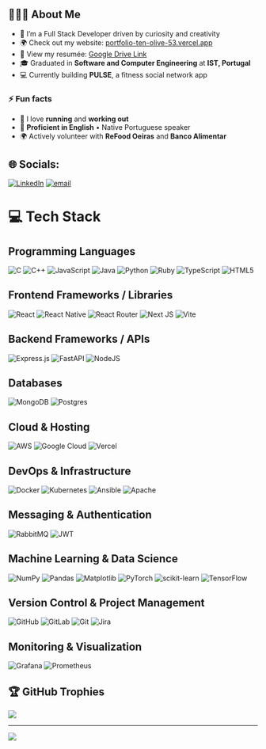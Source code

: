 ## 👨🏻‍💻 About Me

- 🔭 I’m a Full Stack Developer driven by curiosity and creativity
- 🌍 Check out my website: [portfolio-ten-olive-53.vercel.app](https://portfolio-ten-olive-53.vercel.app/)  
- 📄 View my resumée: [Google Drive Link](https://drive.google.com/file/d/1byrK6lUpcUlbVb54oC6FBBA-p8Kv1iEa/view)  
- 🎓 Graduated in **Software and Computer Engineering** at **IST, Portugal**  
- 💻 Currently building **PULSE**, a fitness social network app  

### ⚡ Fun facts

- 🏃 I love **running** and **working out**  
- 💬 **Proficient in English** • Native Portuguese speaker  
- 🌍 Actively volunteer with **ReFood Oeiras** and **Banco Alimentar**


## 🌐 Socials:
[![LinkedIn](https://img.shields.io/badge/LinkedIn-%230077B5.svg?logo=linkedin&logoColor=white)](https://www.linkedin.com/in/diogo-guerreiro-335999233/) [![email](https://img.shields.io/badge/Email-D14836?logo=gmail&logoColor=white)](mailto:dguerreiro30@gmail.com) 

# 💻 Tech Stack

## Programming Languages
![C](https://img.shields.io/badge/c-%2300599C.svg?style=for-the-badge&logo=c&logoColor=white) 
![C++](https://img.shields.io/badge/c++-%2300599C.svg?style=for-the-badge&logo=c%2B%2B&logoColor=white) 
![JavaScript](https://img.shields.io/badge/javascript-%23323330.svg?style=for-the-badge&logo=javascript&logoColor=%23F7DF1E) 
![Java](https://img.shields.io/badge/java-%23ED8B00.svg?style=for-the-badge&logo=openjdk&logoColor=white) 
![Python](https://img.shields.io/badge/python-3670A0?style=for-the-badge&logo=python&logoColor=ffdd54) 
![Ruby](https://img.shields.io/badge/ruby-%23CC342D.svg?style=for-the-badge&logo=ruby&logoColor=white) 
![TypeScript](https://img.shields.io/badge/typescript-%23007ACC.svg?style=for-the-badge&logo=typescript&logoColor=white) 
![HTML5](https://img.shields.io/badge/html5-%23E34F26.svg?style=for-the-badge&logo=html5&logoColor=white) 

## Frontend Frameworks / Libraries
![React](https://img.shields.io/badge/react-%2320232a.svg?style=for-the-badge&logo=react&logoColor=%2361DAFB) 
![React Native](https://img.shields.io/badge/react_native-%2320232a.svg?style=for-the-badge&logo=react&logoColor=%2361DAFB) 
![React Router](https://img.shields.io/badge/React_Router-CA4245?style=for-the-badge&logo=react-router&logoColor=white) 
![Next JS](https://img.shields.io/badge/Next-black?style=for-the-badge&logo=next.js&logoColor=white) 
![Vite](https://img.shields.io/badge/vite-%23646CFF.svg?style=for-the-badge&logo=vite&logoColor=white) 

## Backend Frameworks / APIs
![Express.js](https://img.shields.io/badge/express.js-%23404d59.svg?style=for-the-badge&logo=express&logoColor=%2361DAFB) 
![FastAPI](https://img.shields.io/badge/FastAPI-005571?style=for-the-badge&logo=fastapi) 
![NodeJS](https://img.shields.io/badge/node.js-6DA55F?style=for-the-badge&logo=node.js&logoColor=white) 

## Databases
![MongoDB](https://img.shields.io/badge/MongoDB-%234ea94b.svg?style=for-the-badge&logo=mongodb&logoColor=white) 
![Postgres](https://img.shields.io/badge/postgres-%23316192.svg?style=for-the-badge&logo=postgresql&logoColor=white) 

## Cloud & Hosting
![AWS](https://img.shields.io/badge/AWS-%23FF9900.svg?style=for-the-badge&logo=amazon-aws&logoColor=white) 
![Google Cloud](https://img.shields.io/badge/GoogleCloud-%234285F4.svg?style=for-the-badge&logo=google-cloud&logoColor=white) 
![Vercel](https://img.shields.io/badge/vercel-%23000000.svg?style=for-the-badge&logo=vercel&logoColor=white) 

## DevOps & Infrastructure
![Docker](https://img.shields.io/badge/docker-%230db7ed.svg?style=for-the-badge&logo=docker&logoColor=white) 
![Kubernetes](https://img.shields.io/badge/kubernetes-%23326ce5.svg?style=for-the-badge&logo=kubernetes&logoColor=white) 
![Ansible](https://img.shields.io/badge/ansible-%231A1918.svg?style=for-the-badge&logo=ansible&logoColor=white) 
![Apache](https://img.shields.io/badge/apache-%23D42029.svg?style=for-the-badge&logo=apache&logoColor=white) 

## Messaging & Authentication
![RabbitMQ](https://img.shields.io/badge/rabbitmq-FF6600?style=for-the-badge&logo=rabbitmq&logoColor=white) 
![JWT](https://img.shields.io/badge/JWT-black?style=for-the-badge&logo=JSON%20web%20tokens) 

## Machine Learning & Data Science
![NumPy](https://img.shields.io/badge/numpy-%23013243.svg?style=for-the-badge&logo=numpy&logoColor=white) 
![Pandas](https://img.shields.io/badge/pandas-%23150458.svg?style=for-the-badge&logo=pandas&logoColor=white) 
![Matplotlib](https://img.shields.io/badge/Matplotlib-%23ffffff.svg?style=for-the-badge&logo=Matplotlib&logoColor=black) 
![PyTorch](https://img.shields.io/badge/PyTorch-%23EE4C2C.svg?style=for-the-badge&logo=PyTorch&logoColor=white) 
![scikit-learn](https://img.shields.io/badge/scikit--learn-%23F7931E.svg?style=for-the-badge&logo=scikit-learn&logoColor=white) 
![TensorFlow](https://img.shields.io/badge/TensorFlow-%23FF6F00.svg?style=for-the-badge&logo=TensorFlow&logoColor=white) 

## Version Control & Project Management
![GitHub](https://img.shields.io/badge/github-%23121011.svg?style=for-the-badge&logo=github&logoColor=white) 
![GitLab](https://img.shields.io/badge/gitlab-%23181717.svg?style=for-the-badge&logo=gitlab&logoColor=white) 
![Git](https://img.shields.io/badge/git-%23F05033.svg?style=for-the-badge&logo=git&logoColor=white) 
![Jira](https://img.shields.io/badge/jira-%230A0FFF.svg?style=for-the-badge&logo=jira&logoColor=white) 

## Monitoring & Visualization
![Grafana](https://img.shields.io/badge/grafana-%23F46800.svg?style=for-the-badge&logo=grafana&logoColor=white) 
![Prometheus](https://img.shields.io/badge/Prometheus-E6522C?style=for-the-badge&logo=Prometheus&logoColor=white) 


## 🏆 GitHub Trophies
![](https://github-profile-trophy.vercel.app/?username=Diog0o&theme=radical&no-frame=false&no-bg=false&margin-w=4)

---
[![](https://visitcount.itsvg.in/api?id=Diog0o&icon=0&color=0)](https://visitcount.itsvg.in)

<!-- Proudly created with GPRM ( https://gprm.itsvg.in ) -->
